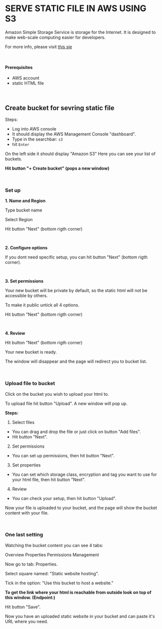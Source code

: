 # SERVE STATIC FILE IN AWS USING S3

Amazon Simple Storage Service is storage for the Internet. It is designed to make web-scale computing easier for developers.

For more info, please visit [this sie](https://docs.aws.amazon.com/AmazonS3/latest/dev/Welcome.html)

<br>


#### Prerequisites

 - AWS account 
 - static HTML file


<br>

## Create bucket for sevring static file

Steps:

  - Log into AWS console
  - It should display the AWS Management Console "dashboard".
  - Type in the searchbar: ` s3 `
  - hit `Enter`

On the left side it should display "Amazon S3"
Here you can see your list of buckets.

**Hit button "+ Create bucket" (pops a new window)**

<br>

### Set up

**1. Name and Region**

Type bucket name

Select Region

Hit button "Next" (bottom rigth corner)

<br>

**2. Configure options**

If you dont need specific setup, you can hit button "Next" (bottom rigth corner).

<br>

**3. Set permissions**

Your new bucket will be private by default, so the static html will not be accessible by others.

To make it public untick all 4 options.

Hit button "Next" (bottom rigth corner)

<br>

**4. Review**

Hit button "Next" (bottom rigth corner)

Your new bucket is ready.

The window will disappear and the page will redirect you to bucket list.


<br>


### Upload file to bucket

Click on the bucket you wish to upload your html to.

To upload file hit button "Upload".
A new window will pop up.

**Steps:**

1. Select files
 - You can drag and drop the file or just click on button "Add files".
 - Hit button "Next".

2.  Set permissions
 - You can set up permissions, then hit button "Next".

3. Set properties
 - You can set which storage class, encryption and tag you want to use for your html file, then hit button "Next".

4. Review
 - You can check your setup, then hit button "Upload".

Now your file is uploaded to your bucket, and the page will show the bucket content with your file.

<br>

### One last setting

Watching the bucket content you can see 4 tabs: 

Overview
Properties
Permissions
Management

Now go to tab: Properties.

Select square named: "Static website hosting".

Tick in the option: "Use this bucket to host a website."

**To get the link where your html is reachable from outside look on top of this window. (Endpoint:)**

Hit button "Save".

Now you have an uploaded static website in your bucket and can paste it's URL where you need.
